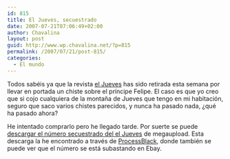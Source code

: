 ```yaml
---
id: 815
title: El Jueves, secuestrado
date: 2007-07-21T07:06:49+02:00
author: Chavalina
layout: post
guid: http://www.wp.chavalina.net/?p=815
permalink: /2007/07/21/post-815/
categories:
  - El mundo
---
```

Todos sabéis ya que la revista <a href="http://eljueves.es/" target="_blank">el Jueves</a> has sido retirada esta semana por llevar en portada un chiste sobre el príncipe Felipe. El caso es que yo creo que si cojo cualquiera de la monta&ntilde;a de Jueves que tengo en mi habitación, seguro que saco varios chistes parecidos, y nunca ha pasado nada, &iquest;qué ha pasado ahora?

He intentado comprarlo pero he llegado tarde. Por suerte se puede <a href="http://www.megaupload.com/es/?d=Q2FIVTQ8" target="_blank">descargar el número secuestrado del el Jueves</a> de megaupload. Esta descarga la he encontrado a través de <a href="http://www.processblack.com/weblog/el-jueves-le-debe-una-al-sr-juez" target="_blank">ProcessBlack</a>, donde también se puede ver que el número se está subastando en Ebay.
